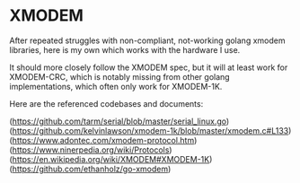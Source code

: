 # XMODEM

After repeated struggles with non-compliant, not-working golang xmodem libraries,
here is my own which works with the hardware I use.

It should more closely follow the XMODEM spec, but it will at least work for
XMODEM-CRC, which is notably missing from other golang implementations, which
often only work for XMODEM-1K.

Here are the referenced codebases and documents:

(https://github.com/tarm/serial/blob/master/serial_linux.go)
(https://github.com/kelvinlawson/xmodem-1k/blob/master/xmodem.c#L133)
(https://www.adontec.com/xmodem-protocol.htm)
(https://www.ninerpedia.org/wiki/Protocols)
(https://en.wikipedia.org/wiki/XMODEM#XMODEM-1K)
(https://github.com/ethanholz/go-xmodem)

